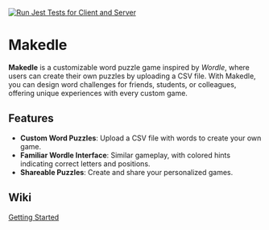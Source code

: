 [![Run Jest Tests for Client and Server](https://github.com/jon-zawada/makedle/actions/workflows/ci.yml/badge.svg)](https://github.com/jon-zawada/makedle/actions/workflows/ci.yml)
# Makedle

**Makedle** is a customizable word puzzle game inspired by *Wordle*, where users can create their own puzzles by uploading a CSV file. With Makedle, you can design word challenges for friends, students, or colleagues, offering unique experiences with every custom game.

## Features

- **Custom Word Puzzles**: Upload a CSV file with words to create your own game.
- **Familiar Wordle Interface**: Similar gameplay, with colored hints indicating correct letters and positions.
- **Shareable Puzzles**: Create and share your personalized games.

## Wiki
[Getting Started](https://github.com/jon-zawada/makedle/wiki/Getting-Started)
